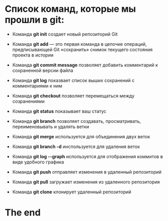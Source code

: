 # Список команд, которые мы прошли в git:

* Команда **git init** создает новый репозиторий Git

* Команда **git add** — это первая команда в цепочке операций, предписывающей Git «сохранить» снимок текущего состояния проекта в истории

* Команда **git commit message** позволяет добавить комментарий к сохраненной версии файла

* Команда **git log** показвает список выших сохранений с комментариями к ним 

* Команда **git checkout** позволяет перемещаться между созранениями 

* Команда **git status** показывает ваш статус

* Команда **git branch** позволяет создавать, просматривать, переименовывать и удалять ветки

* Команда **git merge** используется для объединения двух веток

* Команда **git branch -d** инспользуется для удаления веток 

* Команда **git log --graph** используется для отображения коммитов в виде удобного графика

* Команда **git push** отправляет изменения в удаленный репозиторий

* Команда **git pull** загружает изменения из удаленного репозитория 

* Команда **git clone** клонирует удаленный репозиторий


# The end
